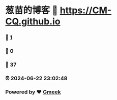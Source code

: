 # 葱苗的博客 :link: https://CM-CQ.github.io 
### :page_facing_up: [1](https://CM-CQ.github.io/tag.html) 
### :speech_balloon: 0 
### :hibiscus: 37 
### :alarm_clock: 2024-06-22 23:02:48 
### Powered by :heart: [Gmeek](https://github.com/Meekdai/Gmeek)
